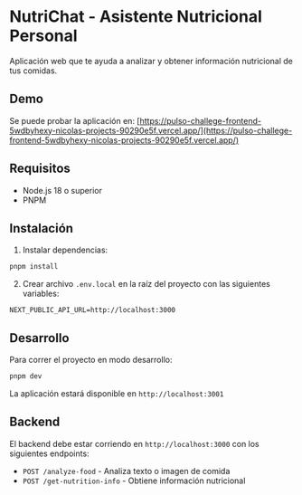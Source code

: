 # NutriChat - Asistente Nutricional Personal

Aplicación web que te ayuda a analizar y obtener información nutricional de tus comidas.

## Demo

Se puede probar la aplicación en: [https://pulso-challege-frontend-5wdbyhexy-nicolas-projects-90290e5f.vercel.app/](https://pulso-challege-frontend-5wdbyhexy-nicolas-projects-90290e5f.vercel.app/)

## Requisitos

- Node.js 18 o superior
- PNPM

## Instalación

1. Instalar dependencias:

```bash
pnpm install
```

2. Crear archivo `.env.local` en la raíz del proyecto con las siguientes variables:

```env
NEXT_PUBLIC_API_URL=http://localhost:3000
```

## Desarrollo

Para correr el proyecto en modo desarrollo:

```bash
pnpm dev
```

La aplicación estará disponible en `http://localhost:3001`

## Backend

El backend debe estar corriendo en `http://localhost:3000` con los siguientes endpoints:

- `POST /analyze-food` - Analiza texto o imagen de comida
- `POST /get-nutrition-info` - Obtiene información nutricional
